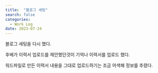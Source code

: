 ```yaml
---
title:  "블로그 세팅"
search: false
categories: 
  - Work Log
date: 2023-07-24
---
```


블로그 세팅을 다시 했다.

후배가 이력서 업로드를 제안했던것이 기억나 이력서를 업로드 했다.

워드파일로 만든 이력서 내용을 그대로 업로드하기는 조금 어색해 정보를 추렸다.

